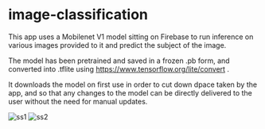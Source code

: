 # image-classification

This app uses a Mobilenet V1 model sitting on Firebase to run inference on various images provided to it and predict the subject of the image.

The model has been pretrained and saved in a frozen .pb form, and converted into .tflite using https://www.tensorflow.org/lite/convert .

It downloads the model on first use in order to cut down dpace taken by the app, and so that any changes to the model can be directly delivered to the user without the need for manual updates.


![ss1]("https://github.com/boronhub/image-classification/blob/master/screenshots/Screenshot_20191224-171739_MLKit%20Custom%20Model.jpg?raw=true")
![ss2]("https://github.com/boronhub/image-classification/blob/master/screenshots/Screenshot_20191224-171750_MLKit%20Custom%20Model.jpg?raw=true")
